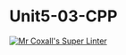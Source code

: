 # Unit5-03-CPP
[![Mr Coxall's Super Linter](https://github.com/ICS3U-C-Programming-Remy-S/Unit5-03-CPP/workflows/Mr%20Coxall's%20Super%20Linter/badge.svg)](https://github.com/ICS3U-C-Programming-Remy-S/Unit5-03-CPP/actions/)
